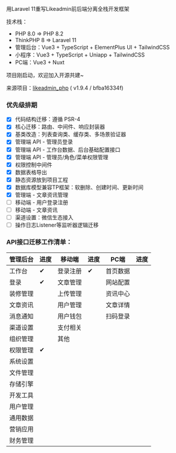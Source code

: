用Laravel 11重写Likeadmin前后端分离全栈开发框架

技术栈：
- PHP 8.0 => PHP 8.2
- ThinkPHP 8 => Laravel 11
- 管理后台：Vue3 + TypeScript + ElementPlus UI + TailwindCSS
- 小程序：Vue3 + TypeScript + Uniapp + TailwindCSS
- PC端：Vue3 + Nuxt

项目刚启动，欢迎加入开源共建~

来源项目：[likeadmin_php](https://github.com/likeadmin-likeshop/likeadmin_php) ( v1.9.4 / bfba16334f)

### 优先级排期

- [x] 代码结构迁移：遵循 PSR-4
- [x] 核心迁移：路由、中间件、响应封装器
- [x] 基类改造：列表查询类、缓存类、多场景验证器
- [x] 管理端 API - 管理员登录
- [x] 管理端 API - 工作台数据、后台基础配置接口
- [x] 管理端 API - 管理员/角色/菜单权限管理
- [x] 权限控制中间件
- [x] 数据表格导出
- [x] 静态资源放到项目工程
- [x] 数据库模型兼容TP框架：软删除、创建时间、更新时间
- [x] 管理端 - 文章资讯管理
- [ ] 移动端 - 用户登录注册
- [ ] 移动端 - 文章资讯
- [ ] 渠道设置：微信生态接入
- [ ] 操作日志Listener等监听器逻辑迁移

### API接口迁移工作清单：

| **管理后台**   | 进度 | **移动端**     | 进度 | **PC端**       | 进度 |
|----------------|----|----------------|------|----------------|------|
| 工作台 | ✔ | 登录注册 | ✔ | 首页数据 |      |
| 登录 | ✔ | 文章管理 |      | 网站配置 |      |
| 装修管理 |    | 上传管理 |      | 资讯中心 |      |
| 文章资讯 |    | 用户管理 |      | 文章详情 |      |
| 消息通知 |    | 用户钱包 |      | 扫码登录 |      |
| 渠道设置 |    | 支付相关 |      |                |      |
| 组织管理 |    | 其他 |      |                |      |
| 权限管理 | ✔ |                |      |                |      |
| 系统设置 |    |                |      |                |      |
| 文件管理 |    |                |      |                |      |
| 存储引擎 |    |                |      |                |      |
| 开发工具 |    |                |      |                |      |
| 用户管理 |    |                |      |                |      |
| 通用数据 |    |                |      |                |      |
| 营销应用 |    |                |      |                |      |
| 财务管理 |    |                |      |                |      |
